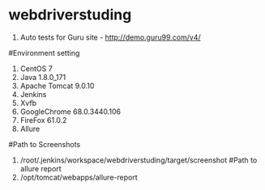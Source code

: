 # webdriverstuding
1. Auto tests for Guru site - http://demo.guru99.com/v4/

#Environment setting
1. CentOS 7
2. Java 1.8.0_171
3. Apache Tomcat 9.0.10
4. Jenkins 
5. Xvfb
6. GoogleChrome 68.0.3440.106
7. FireFox 61.0.2
8. Allure

#Path to Screenshots
1. /root/.jenkins/workspace/webdriverstuding/target/screenshot
#Path to allure report
2. /opt/tomcat/webapps/allure-report

 
